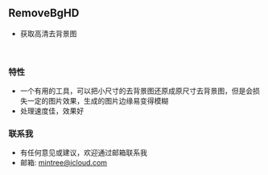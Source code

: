 
## RemoveBgHD
- 获取高清去背景图
<br>

### <green>特性
- 一个有用的工具，可以把小尺寸的去背景图还原成原尺寸去背景图，但是会损失一定的图片效果，生成的图片边缘易变得模糊
- 处理速度佳，效果好

### <green>联系我
- 有任何意见或建议，欢迎通过邮箱联系我
- 邮箱: mintree@icloud.com

<head>
    <link rel="stylesheet" type="text/css" href="../../style/style.css">
</head>